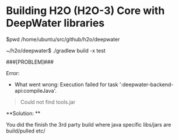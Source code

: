 # Building H2O (H2O-3) Core with DeepWater libraries #


$pwd
/home/ubuntu/src/github/h2o/deepwater

~/h2o/deepwater$ ./gradlew build -x test


###[PROBLEM]###

Error:
* What went wrong:
Execution failed for task ':deepwater-backend-api:compileJava'.
> Could not find tools.jar

**Solution: **

You did the finish the 3rd party build where java specific libs/jars are build/pulled etc/

